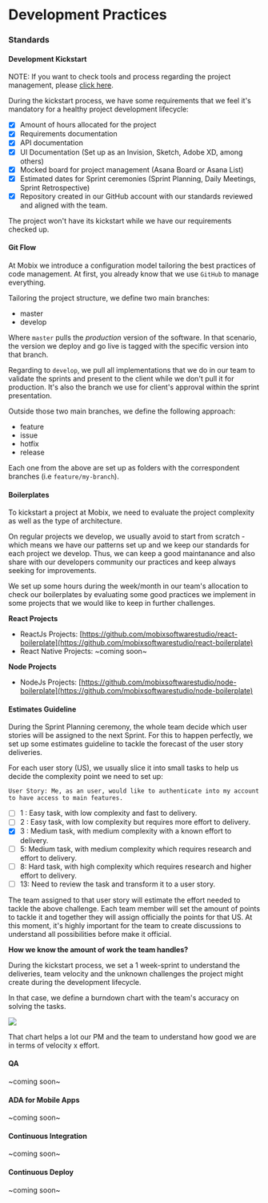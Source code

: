 # Development Practices

### Standards

#### Development Kickstart

NOTE: If you want to check tools and process regarding the project management, please [click here](6-project-management.md).

During the kickstart process, we have some requirements that we feel it's mandatory for a healthy project development lifecycle:

* [x] Amount of hours allocated for the project
* [x] Requirements documentation
* [x] API documentation
* [x] UI Documentation \(Set up as an Invision, Sketch, Adobe XD, among others\)
* [x] Mocked board for project management \(Asana Board or Asana List\)
* [x] Estimated dates for Sprint ceremonies \(Sprint Planning, Daily Meetings, Sprint Retrospective\)
* [x] Repository created in our GitHub account with our standards reviewed and aligned with the team.

The project won't have its kickstart while we have our requirements checked up.

#### Git Flow

At Mobix we introduce a configuration model tailoring the best practices of code management. At first, you already know that we use `GitHub` to manage everything.

Tailoring the project structure, we define two main branches:

* master
* develop

Where `master` pulls the _production_ version of the software. In that scenario, the version we deploy and go live is tagged with the specific version into that branch.

Regarding to `develop`, we pull all implementations that we do in our team to validate the sprints and present to the client while we don't pull it for production. It's also the branch we use for client's approval within the sprint presentation.

Outside those two main branches, we define the following approach:

* feature
* issue
* hotfix
* release

Each one from the above are set up as folders with the correspondent branches \(i.e `feature/my-branch`\).

#### Boilerplates

To kickstart a project at Mobix, we need to evaluate the project complexity as well as the type of architecture.

On regular projects we develop, we usually avoid to start from scratch - which means we have our patterns set up and we keep our standards for each project we develop. Thus, we can keep a good maintanance and also share with our developers community our practices and keep always seeking for improvements.

We set up some hours during the week/month in our team's allocation to check our boilerplates by evaluating some good practices we implement in some projects that we would like to keep in further challenges.

**React Projects**

* ReactJs Projects: [https://github.com/mobixsoftwarestudio/react-boilerplate](https://github.com/mobixsoftwarestudio/react-boilerplate)
* React Native Projects: ~coming soon~

**Node Projects**

* NodeJs Projects: [https://github.com/mobixsoftwarestudio/node-boilerplate](https://github.com/mobixsoftwarestudio/node-boilerplate)

#### Estimates Guideline

During the Sprint Planning ceremony, the whole team decide which user stories will be assigned to the next Sprint. For this to happen perfectly, we set up some estimates guideline to tackle the forecast of the user story deliveries.

For each user story \(US\), we usually slice it into small tasks to help us decide the complexity point we need to set up:

`User Story: Me, as an user, would like to authenticate into my account to have access to main features.`

* [ ] 1 : Easy task, with low complexity and fast to delivery.
* [ ] 2 : Easy task, with low complexity but requires more effort to delivery.
* [x] 3 : Medium task, with medium complexity with a known effort to delivery.
* [ ] 5: Medium task, with medium complexity which requires research and effort to delivery.
* [ ] 8: Hard task, with high complexity which requires research and higher effort to delivery.
* [ ] 13: Need to review the task and transform it to a user story.

The team assigned to that user story will estimate the effort needed to tackle the above challenge. Each team member will set the amount of points to tackle it and together they will assign officially the points for that US. At this moment, it's highly important for the team to create discussions to understand all possibilities before make it official.

**How we know the amount of work the team handles?**

During the kickstart process, we set a 1 week-sprint to understand the deliveries, team velocity and the unknown challenges the project might create during the development lifecycle.

In that case, we define a burndown chart with the team's accuracy on solving the tasks.

![](https://www.visual-paradigm.com/servlet/editor-content/scrum/scrum-burndown-chart/sites/7/2018/11/burndown-chart-and-emotion.png)

That chart helps a lot our PM and the team to understand how good we are in terms of velocity x effort.

#### QA

~coming soon~

#### ADA for Mobile Apps

~coming soon~

#### Continuous Integration

~coming soon~

#### Continuous Deploy

~coming soon~

